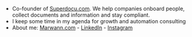 - Co-founder of [Superdocu.com](https://www.superdocu.com). We help companies onboard people, collect documents and information and stay compliant.
- I keep some time in my agenda for growth and automation consulting
- About me: [Marwann.com](https://www.marwann.com) - [LinkedIn](https://www.linkedin.com/in/marwann) - [Instagram](https://www.instagram.com/marw.ann)
